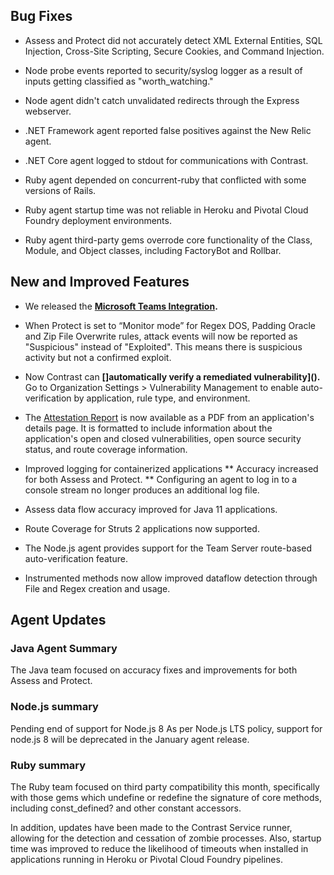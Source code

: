 <!--
title: "Contrast 3.6.11 - December 2019"
description: "Contrast 3.6.11 December 2019"
tags: "3.6.11 December Release Notes"
-->

## Bug Fixes

* Assess and Protect did not accurately detect XML External Entities, SQL Injection, Cross-Site Scripting, Secure Cookies, and Command Injection.

* Node probe events reported to security/syslog logger as a result of inputs getting classified as "worth_watching."

* Node agent didn't catch unvalidated redirects through the Express webserver.

* .NET Framework agent reported false positives against the New Relic agent.

* .NET Core agent logged to stdout for communications with Contrast.

* Ruby agent depended on concurrent-ruby that conflicted with some versions of Rails.

* Ruby agent startup time was not reliable in Heroku and Pivotal Cloud Foundry deployment environments.

* Ruby agent third-party gems overrode core functionality of the Class, Module, and Object classes, including FactoryBot and Rollbar.

## New and Improved Features

* We released the **[Microsoft Teams Integration](admin-orgintegrations.html#microsoftteams).**

* When Protect is set to “Monitor mode” for Regex DOS, Padding Oracle and Zip File Overwrite rules, attack events will now be reported as "Suspicious" instead of "Exploited". This means there is suspicious activity but not a confirmed exploit.

* Now Contrast can **[]automatically verify a remediated vulnerability]().** Go to Organization Settings > Vulnerability Management to enable auto-verification by application, rule type, and environment. 

* The [Attestation Report]() is now available as a PDF from an application's details page. It is formatted to include information about the application's open and closed vulnerabilities, open source security status, and route coverage information. 

* Improved logging for containerized applications
** Accuracy increased for both Assess and Protect. 
** Configuring an agent to log in to a console stream no longer produces an additional log file. 

* Assess data flow accuracy improved for Java 11 applications. 

* Route Coverage for Struts 2 applications now supported. 

* The Node.js agent provides support for the Team Server route-based auto-verification feature.

* Instrumented methods now allow improved dataflow detection through File and Regex creation and usage.



## Agent Updates

### Java Agent Summary

The Java team focused on accuracy fixes and improvements for both Assess and Protect.

### Node.js summary 

Pending end of support for Node.js 8 As per Node.js LTS policy, support for node.js 8 will be deprecated in the January agent release.

### Ruby summary 

The Ruby team focused on third party compatibility this month, specifically with those gems which undefine or redefine the signature of core methods, including const_defined? and other constant accessors. 

In addition, updates have been made to the Contrast Service runner, allowing for the detection and cessation of zombie processes. Also, startup time was improved to reduce the likelihood of timeouts when installed in applications running in Heroku or Pivotal Cloud Foundry pipelines.

